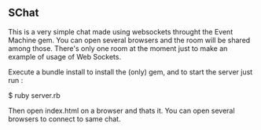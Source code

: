 SChat
-----

This is a very simple chat made using websockets throught the Event Machine gem. You can open several
browsers and the room will be shared among those. There's only one room at the moment just to make an
example of usage of Web Sockets.

Execute a bundle install to install the (only) gem, and to start the server just run :

$ ruby server.rb

Then open index.html on a browser and thats it. You can open several browsers to connect to same chat.